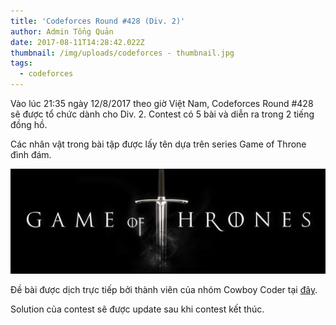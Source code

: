 ```yaml
---
title: 'Codeforces Round #428 (Div. 2)'
author: Admin Tổng Quản
date: 2017-08-11T14:28:42.022Z
thumbnail: /img/uploads/codeforces - thumbnail.jpg
tags:
  - codeforces
---
```

Vào lúc 21:35 ngày 12/8/2017 theo giờ Việt Nam, Codeforces Round \#428 sẽ được tổ chức dành cho Div. 2. Contest có 5 bài và diễn ra trong 2 tiếng đồng hồ.

Các nhân vật trong bài tập được lấy tên dựa trên series Game of Throne đình đám. 

![undefined](/img/uploads/codeforces_428_image.jpg)

Đề bài được dịch trực tiếp bởi thành viên của nhóm Cowboy Coder tại [đây](http://viahold.com/1Yd3).

Solution của contest sẽ được update sau khi contest kết thúc.
